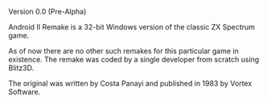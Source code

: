 Version 0.0 (Pre-Alpha)

Android II Remake is a 32-bit Windows version of the classic ZX Spectrum game.

As of now there are no other such remakes for this particular game in existence.
The remake was coded by a single developer from scratch using Blitz3D.

The original was written by Costa Panayi and published in 1983 by Vortex Software.
